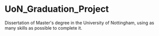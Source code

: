 # UoN_Graduation_Project
Dissertation of Master's degree in the University of Nottingham, using as many skills as possible to complete it. 
